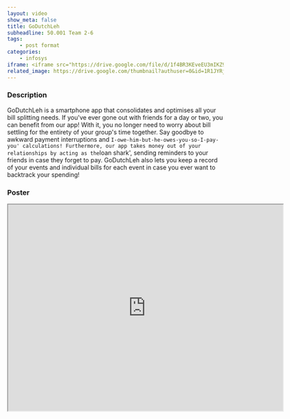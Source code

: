 ```yaml
---
layout: video
show_meta: false
title: GoDutchLeh
subheadline: 50.001 Team 2-6 
tags:
    - post format
categories:
    - infosys
iframe: <iframe src="https://drive.google.com/file/d/1f4BR3KEveEU3mIKZ9xV0e9zzzLng8nVi/preview" width="320" height="240"></iframe>
related_image: https://drive.google.com/thumbnail?authuser=0&id=1R1JYRjsLJzyYh-wpuHHjij26fcwQ9R_5&sz=w300-h300-p-k-nu-iv1
---
```


### Description

GoDutchLeh is a smartphone app that consolidates and optimises all your bill splitting needs. If you've ever gone out with friends for a day or two, you can benefit from our app! With it, you no longer need to worry about bill settling for the entirety of your group's time together. Say goodbye to awkward payment interruptions and `I-owe-him-but-he-owes-you-so-I-pay-you' calculations! Furthermore, our app takes money out of your relationships by acting as the`loan shark', sending reminders to your friends in case they forget to pay. GoDutchLeh also lets you keep a record of your events and individual bills for each event in case you ever want to backtrack your spending!

### Poster

<iframe src="https://drive.google.com/file/d/1R1JYRjsLJzyYh-wpuHHjij26fcwQ9R_5/preview" width="640" height="480"></iframe>

